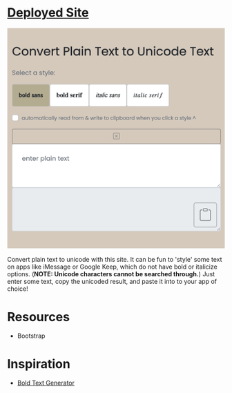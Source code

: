 # [Deployed Site](https://tounicode.netlify.app/)

![main page](./images-github/main-page.png)

Convert plain text to unicode with this site. It can be fun to 'style' some text on apps like iMessage or Google Keep, which do not have bold or italicize options. (**NOTE: Unicode characters cannot be searched through.**) Just enter some text, copy the unicoded result, and paste it into to your app of choice!

# Resources

- Bootstrap

# Inspiration

- [Bold Text Generator](https://lingojam.com/BoldTextGenerator)
